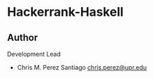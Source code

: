 # Hackerrank-Haskell

**Author**
-----------------
Development Lead

 - Chris M. Perez Santiago   chris.perez@upr.edu
